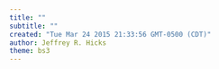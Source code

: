 ```yaml
---
title: ""
subtitle: ""
created: "Tue Mar 24 2015 21:33:56 GMT-0500 (CDT)"
author: Jeffrey R. Hicks
theme: bs3
---
```

